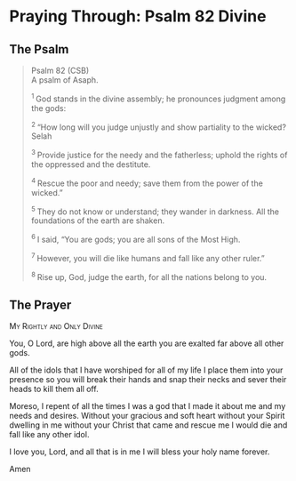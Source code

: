 # Praying Through: Psalm 82 Divine

## The Psalm

>Psalm 82 (CSB)  
> A psalm of Asaph. 
>
><sup> 1 </sup> God stands in the divine assembly; he pronounces judgment among the gods: 
>
><sup> 2 </sup> “How long will you judge unjustly and show partiality to the wicked? Selah 
>
><sup> 3 </sup> Provide justice for the needy and the fatherless; uphold the rights of the oppressed and the destitute. 
>
><sup> 4 </sup> Rescue the poor and needy; save them from the power of the wicked.” 
>
><sup> 5 </sup> They do not know or understand; they wander in darkness. All the foundations of the earth are shaken. 
>
><sup> 6 </sup> I said, “You are gods; you are all sons of the Most High. 
>
><sup> 7 </sup> However, you will die like humans and fall like any other ruler.” 
>
><sup> 8 </sup> Rise up, God, judge the earth, for all the nations belong to you.

## The Prayer

<div style="font-variant: small-caps;">
My Rightly and Only Divine
</div>


You, O Lord, are high
  above all the earth
  you are exalted
  far above all other gods.

All of the idols that I have worshiped for all of my life
  I place them into your presence
  so you will break their hands
  and snap their necks
  and sever their heads
  to kill them all off.

Moreso, I repent of all the times
  I was a god
  that I made it about me
  and my needs and desires.
  Without your gracious and soft heart
  without your Spirit dwelling in me
  without your Christ that came and rescue me
  I would die and fall like any other idol.

I love you, Lord, and all that is in me
  I will bless your holy name forever.

Amen
